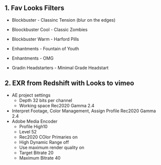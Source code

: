## 1. Fav Looks Filters
- Blockbuster - Classinc Tension (blur on the edges) 
- Bloockbuster Cool - Classic Zombies 
- Blockbuster Warm - Harford Pills

- Enhantments - Fountain of Youth
- Enhantments - OMG
- Gradin Headstarters - Minimal Grade Headstart
## 2. EXR from Redshift with Looks to vimeo
- AE project settings 
  - Depth 32 bits per channel 
  - Working space Rec2020 Gamma 2.4
- Interpret Footage, Color Management, Assign Profile Rec2020 Gamma 2.4
- Adobe Media Encoder
  - Profile High10
  - Level 52
  - Rec2020 COlor Primaries on
  - High Dynamic Range off
  - Use maximum render quality on
  - Target Bitrate 20
  - Maximum Bitrate 40



